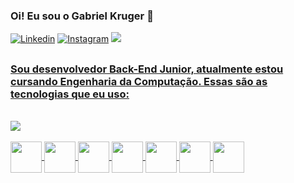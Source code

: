 
### Oi! Eu sou o Gabriel Kruger 👊 

[![Linkedin](https://img.shields.io/badge/LinkedIn-0077B5?style=for-the-badge&logo=linkedin&logoColor=white)](https://www.linkedin.com/in/gabriel-kruger-8b57a1224/) 
[![Instagram](https://img.shields.io/badge/Instagram-E4405F?style=for-the-badge&logo=instagram&logoColor=white)](https://www.instagram.com/krugerxzz/)
<a href="mailto:krugergabriel278@gmail.com"><img src="https://img.shields.io/badge/Gmail-D14836?style=for-the-badge&logo=gmail&logoColor=white"/>
    
##
    
### Sou desenvolvedor Back-End Junior, atualmente estou cursando Engenharia da Computação. Essas são as tecnologias que eu uso: 
<br/>
<div>
    <a href="https://github.com/uKRUGER11">
    <img src= "https://github-readme-stats.vercel.app/api/top-langs/?username=ukruger11&layout=compact&langs_count=3&theme=github_dark"/>
<div/>
<div style="display: inline_block"><br/>
    <img align="center" height="50" width="50" src = "https://cdn.jsdelivr.net/gh/devicons/devicon/icons/java/java-original.svg" /> 
    <img align="center" height="50" width="50" src = "https://cdn.jsdelivr.net/gh/devicons/devicon/icons/python/python-original.svg" />
    <img align="center" height="50" width="50" src = "https://cdn.jsdelivr.net/gh/devicons/devicon/icons/nodejs/nodejs-original-wordmark.svg"/>
    <img align="center" height="50" width="50" src = "https://cdn.jsdelivr.net/gh/devicons/devicon/icons/django/django-original.svg"/>
    <img align="center" height="50" width="50" src = "https://cdn.jsdelivr.net/gh/devicons/devicon/icons/spring/spring-original-wordmark.svg"/>
    <img align="center" height="50" width="50" src = "https://cdn.jsdelivr.net/gh/devicons/devicon/icons/mongodb/mongodb-original-wordmark.svg" />
    <img align="center" height="50" width="50" src = "https://cdn.jsdelivr.net/gh/devicons/devicon/icons/mysql/mysql-original-wordmark.svg"/>
<div/><br/> 

    
    
